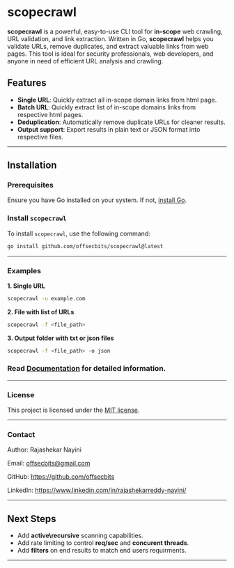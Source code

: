 # scopecrawl

**scopecrawl** is a powerful, easy-to-use CLI tool for **in-scope** web crawling, URL validation, and link extraction. Written in Go, **scopecrawl** helps you validate URLs, remove duplicates, and extract valuable links from web pages. This tool is ideal for security professionals, web developers, and anyone in need of efficient URL analysis and crawling.

## Features

- **Single URL**: Quickly extract all in-scope domain links from html page.
- **Batch URL**: Quickly extract list of in-scope domains links from respective html pages.
- **Deduplication**: Automatically remove duplicate URLs for cleaner results.
- **Output support**: Export results in plain text or JSON format into respective files.

---  

## Installation

### Prerequisites

Ensure you have Go installed on your system. If not, [install Go](https://golang.org/doc/install).

### Install `scopecrawl`

To install `scopecrawl`, use the following command:

```bash
go install github.com/offsecbits/scopecrawl@latest
```
---

### Examples

**1. Single URL**
```bash
scopecrawl -u example.com
```
**2. File with list of URLs**
```bash
scopecrawl -f <file_path>
```
**3. Output folder with txt or json files**
```bash
scopecrawl -f <file_path> -o json
```
### **Read [Documentation](./DOCUMENTATION.md) for detailed information.**

---

### **License**

This project is licensed under the [MIT license](LICENSE).

---

### **Contact**

Author: Rajashekar Nayini

Email: offsecbits@gmail.com

GitHub: https://github.com/offsecbits

LinkedIn: https://www.linkedin.com/in/rajashekarreddy-nayini/

---

## **Next Steps**
* Add **active\recursive** scanning capabilities.
* Add rate limiting to control **req/sec** and **concurent threads**.
* Add **filters** on end results to match end users requirments.
---


